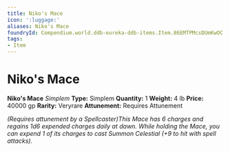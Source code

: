 ```yaml
---
title: Niko's Mace
icon: ':luggage:'
aliases: Niko's Mace
foundryId: Compendium.world.ddb-eureka-ddb-items.Item.86EMTPMcsDUmKwOC
tags:
- Item
---
```


# Niko's Mace

**Niko's Mace**
_Simplem_
**Type:** Simplem
**Quantity:** 1
**Weight:** 4 lb
**Price:** 40000 gp
**Rarity:** Veryrare
**Attunement:** Requires Attunement

*<div class="item-attunement"><i>(Requires attunement by a Spellcaster)</i>This Mace has 6 charges and regains 1d6 expended charges daily at dawn. While holding the Mace, you can expend 1 of its charges to cast Summon Celestial (+9 to hit with spell attacks).*